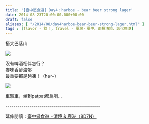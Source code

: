 ```yaml
---
title: '[臺中怒食遊] Day4：harboe - bear beer strong lager'
date: 2014-08-23T20:00:00.000+08:00
draft: false
aliases: [ "/2014/08/day4harboe-bear-beer-strong-lager.html" ]
tags : [flavor - 飲！, travel - 臺灣・臺中、南投清境、彰化鹿港]
---
```


搭大巴落山  

![](/images/taichung4b.jpg)

沒有啤酒相伴怎行？  
麥味香醇濃郁  
最重要都是夠凍！（ha～）  

![](/images/taichung4b1.jpg)

車駁車，坐到patpat都扁喇...  
  
\-----------------------------------------------  
  
延伸閱讀：[臺中怒食遊 +清境 & 鹿港（8D7N）](https://hidie.net/taichung8d7n/)
